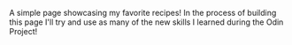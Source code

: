 
A simple page showcasing my favorite recipes!
In the process of building this page I'll try and use as many of the new skills I learned during the Odin Project!
